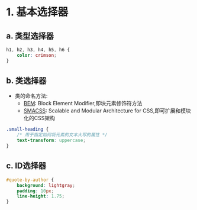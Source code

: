 # 1. 基本选择器

## a. 类型选择器

```css
h1, h2, h3, h4, h5, h6 {
    color: crimson;
}
```

## b. 类选择器

- 类的命名方法:
    - [BEM](https://en.bem.info/): Block Element Modifier,即块元素修饰符方法
    - [SMACSS](https://smacss.com/): Scalable and Modular Architecture for CSS,即可扩展和模块化的CSS架构

```css
.small-heading {
    /* 用于指定如何将元素的文本大写的属性 */
    text-transform: uppercase;
}
```

## c. ID选择器

```css
#quote-by-author {
    background: lightgray;
    padding: 10px;
    line-height: 1.75;
}
```